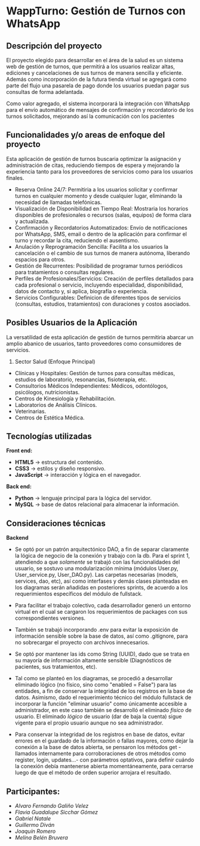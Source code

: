 # WappTurno: Gestión de Turnos con WhatsApp

## Descripción del proyecto
El proyecto elegido para desarrollar en el área de la salud es un sistema web de gestión de turnos, que permitirá a los usuarios realizar altas, ediciones y cancelaciones de sus turnos de manera sencilla y eficiente. Además como incorporación de la futura tienda virtual se agregará como parte del flujo una pasarela de pago donde los usuarios puedan pagar sus consultas de forma adelantada.

Como valor agregado, el sistema incorporará la integración con WhatsApp para el envío automático de mensajes de confirmación y recordatorio de los turnos solicitados, mejorando así la comunicación con los pacientes


## Funcionalidades y/o areas de enfoque del proyecto 

Esta aplicación de gestión de turnos buscaria optimizar la asignación y administración de citas, reduciendo tiempos de espera y mejorando la experiencia tanto para los proveedores de servicios como para los usuarios finales.

- Reserva Online 24/7: Permitiria a los usuarios solicitar y confirmar turnos en cualquier momento y desde cualquier lugar, eliminando la necesidad de llamadas telefónicas.
- Visualización de Disponibilidad en Tiempo Real: Mostraria los horarios disponibles de profesionales o recursos (salas, equipos) de forma clara y actualizada.
- Confirmación y Recordatorios Automatizados: Envío de notificaciones por WhatsApp, SMS, email o dentro de la aplicación para confirmar el turno y recordar la cita, reduciendo el ausentismo.
- Anulación y Reprogramación Sencilla: Facilita a los usuarios la cancelación o el cambio de sus turnos de manera autónoma, liberando espacios para otros.
- Gestión de Recurrentes: Posibilidad de programar turnos periódicos para tratamientos o consultas regulares.
- Perfiles de Profesionales/Servicios: Creación de perfiles detallados para cada profesional o servicio, incluyendo especialidad, disponibilidad, datos de contacto y, si aplica, biografía o experiencia.
- Servicios Configurables: Definicion de diferentes tipos de servicios (consultas, estudios, tratamientos) con duraciones y costos asociados.

## Posibles Usuarios de la Aplicación
La versatilidad de esta aplicación de gestión de turnos permitiria abarcar un amplio abanico de usuarios, tanto proveedores como consumidores de servicios.

1. Sector Salud (Enfoque Principal)

- Clínicas y Hospitales: Gestión de turnos para consultas médicas, estudios de laboratorio, resonancias, fisioterapia, etc.
- Consultorios Médicos Independientes: Médicos, odontólogos, psicólogos, nutricionistas.
- Centros de Kinesiología y Rehabilitación.
- Laboratorios de Análisis Clínicos.
- Veterinarias.
- Centros de Estética Médica.


## Tecnologías utilizadas
**Front end:**
- **HTML5** → estructura del contenido.
- **CSS3** → estilos y diseño responsivo.
- **JavaScript** → interacción y lógica en el navegador.

**Back end:**
- **Python** → lenguaje principal para la lógica del servidor.
- **MySQL** → base de datos relacional para almacenar la información.


## Consideraciones técnicas
**Backend**
- Se optó por un patrón arquitectónico DAO, a fin de separar claramente la lógica de negocio de la conexión y trabajo con la db. Para el sprint 1, atendiendo a que *solamente* se trabajó con las funcionalidades del usuario, se sostuvo una modularización mínima (módulos User.py, User_service.py, User_DAO.py). Las carpetas necesarias (models, services, dao, etc), así como interfases y demás clases planteadas en los diagramas serán añadidas en posteriores sprints, de acuerdo a los requerimientos específicos del módulo de fullstack. 

- Para facilitar el trabajo colectivo, cada desarrollador generó un entorno virtual en el cual se cargaron los requerimientos de packages con sus correspondientes versiones.

- También se trabajó incorporando .env para evitar la exposición de información sensible sobre la base de datos, así como .gitignore, para no sobrecargar el proyecto con archivos innecesarios.

- Se optó por mantener las ids como String (UUID), dado que se trata en su mayoría de información altamente sensible (Diagnósticos de pacientes, sus tratamientos, etc).

- Tal como se planteó en los diagramas, se procedió a desarrollar eliminado lógico (no físico, sino como "enabled = False") para las entidades, a fin de conservar la integridad de los registros en la base de datos. Asimismo, dado el requerimiento técnico del módulo fullstack de incorporar la función "eliminar usuario" como únicamente accesible a administrador, en este caso también se desarrolló el eliminado *físico* de usuario. El eliminado *lógico* de usuario (dar de baja la cuenta) sigue vigente para el propio usuario aunque no sea administrador.

- Para conservar la integridad de los registros en base de datos, evitar errores en el guardado de la información o fallas mayores, como dejar la conexión a la base de datos abierta, se pensaron los métodos get -llamados internamente para corroboraciones de otros métodos como register, login, updates...- con parámetros optativos, para definir cuándo la conexión debía mantenerse abierta momentáneamente, para cerrarse luego de que el método de orden superior arrojara el resultado.


## Participantes:
 - *Alvaro Fernando Galiño Velez*
 - *Flavia Guadalupe Sicchar Gómez*
 - *Gabriel Natale* 
 - *Guillermo Diván*
 - *Joaquín Romero* 
 - *Melina Belén Bruvera*
